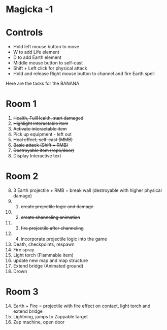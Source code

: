 # Magicka -1

# Controls

* Hold left mouse button to move
* W to add Life element
* D to add Earth element
* Middle mouse button to self-cast
* Shift + Left click for physical attack
* Hold and release Right mouse button to channel and fire Earth spell

Here are the tasks for the BANANA

# Room 1

1. ~~Health, FullHealth, start damaged~~
2. ~~Highlight interactable item~~
3. ~~Activate interactable item~~
4. Pick up equipment - left out
5. ~~Heal effect, self-cast (MMB)~~
6. ~~Basic attack (Shift + RMB)~~
7. ~~Destroyable item (rope/door)~~
7. Display Interactive text

# Room 2

8. 3 Earth projectile + RMB = break wall (destroyable with higher physical damage)
8. 1. ~~create projectile logic and damage~~
8. 2. ~~create channeling animation~~
8. 3. ~~fire projectile after channeling~~
8. 4. incorporate projectile logic into the game
9. Death, checkpoints, respawn
10. Fire spray
11. Light torch (Flammable item)
11. update new map and map structure
12. Extend bridge (Animated ground)
13. Drown

# Room 3

14. Earth + Fire = projectile with fire effect on contact, light torch and extend bridge
15. Lightning, jumps to Zappable target
16. Zap machine, open door

